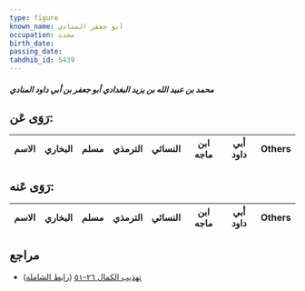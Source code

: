 ```yaml
---
type: figure
known_name: أبو جعفر المنادي
occupation: محدث
birth_date:
passing_date:
tahdhib_id: 5439
---
```

##### محمد بن عبيد الله بن يزيد البغدادي أبو جعفر بن أبي داود المنادي

## رَوَى عَن:
| الاسم | البخاري | مسلم | الترمذي | النسائي | ابن ماجه | أبي داود | Others |
| ----- | ------- | ---- | ------- | ------- | -------- | -------- | ------ |
## رَوَى عَنه:
| الاسم | البخاري | مسلم | الترمذي | النسائي | ابن ماجه | أبي داود | Others |
| ----- | ------- | ---- | ------- | ------- | -------- | -------- | ------ |
## مراجع
- [تهذيب الكمال ٢٦-٥١](obsidian://open?vault=Tahdhib-al-Kamal&file=Figures/٥٤٣٩-محمد%20بن%20عبيد%20الله%20بن%20يزيد%20البغدادي%20أبو%20جعفر%20بن%20أبي%20داود%20المنادي) ([رابط الشاملة](https://shamela.ws/book/3722/13799))